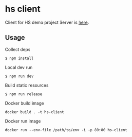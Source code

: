 # hs client
Client for HS demo project
Server is [here](https://github.com/tempalych/hs-server).

## Usage
Collect deps
```
$ npm install
```

Local dev run
```
$ npm run dev
```

Build static resources
```
$ npm run release
```

Docker build image
```
docker build . -t hs-client
```

Docker run image
```
docker run --env-file /path/to/env -i -p 80:80 hs-client
```